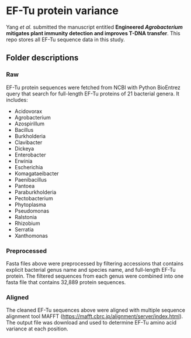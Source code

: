 # EF-Tu protein variance


Yang *et al.* submitted the manuscript entitled __Engineered ***Agrobacterium*** mitigates plant immunity detection and improves T-DNA transfer__. This repo stores all EF-Tu sequence data in this study.

## Folder descriptions

### Raw

EF-Tu protein sequences were fetched from NCBI with Python BioEntrez query that search for full-length EF-Tu proteins of 21 bacterial genera. It includes:
- Acidovorax
- Agrobacterium
- Azospirillum
- Bacillus
- Burkholderia
- Clavibacter
- Dickeya
- Enterobacter
- Erwinia
- Escherichia
- Komagataeibacter
- Paenibacillus
- Pantoea
- Paraburkholderia
- Pectobacterium
- Phytoplasma
- Pseudomonas
- Ralstonia
- Rhizobium
- Serratia
- Xanthomonas 


### Preprocessed

Fasta files above were preprocessed by filtering accessions that contains explicit bacterial genus name and species name, and full-length EF-Tu protein. The filtered sequences from each genus were combined into one fasta file that contains 32,889 protein sequences.


### Aligned

The cleaned EF-Tu sequences above were aligned with multiple sequence alignment tool MAFFT (https://mafft.cbrc.jp/alignment/server/index.html). The output file was download and used to determine EF-Tu amino acid variance at each position. 